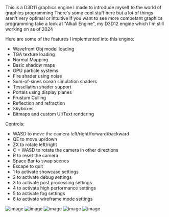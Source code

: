 This is a D3D11 graphics engine I made to introduce myself to the world of graphics programming
There's some cool stuff here but a lot of things aren't very optimal or intuitive
If you want to see more competant graphics programming take a look at "Alkali Engine", my D3D12 engine which I'm still working on as of 2024

Here are some of the features I implemented into this engine:
  - Wavefront Obj model loading
  - TGA texture loading
  - Normal Mapping
  - Basic shadow maps
  - GPU particle systems
  - Fire shader using noise
  - Sum-of-sines ocean simulation shaders
  - Tessellation shader support
  - Portals using display planes
  - Frustum Culling
  - Reflection and refraction
  - Skyboxes
  - Bitmaps and custom UI/Text rendering

Controls:
  - WASD to move the camera left/right/forward/backward
  - QE to move up/down
  - ZX to rotate left/right
  - C + WASD to rotate the camera in other directions
  - R to reset the camera
  - Space Bar to swap scenes
  - Escape to quit
  - 1 to activate showcase settings
  - 2 to activate debug settings
  - 3 to activate post processing settings
  - 4 to activate high performance settings
  - 5 to activate fog settings
  - 6 to activate wireframe mode settings

![image](https://github.com/user-attachments/assets/7e14cfe3-bcc2-49b6-acd3-5726af2b61f4)
![image](https://github.com/user-attachments/assets/9711e9eb-3a6e-4de5-a254-6d217d327cc3)
![image](https://github.com/user-attachments/assets/c92f76e1-a096-4e69-9eca-849cbd979765)
![image](https://github.com/user-attachments/assets/d4a39406-ddf2-420d-9cf8-468c0fd2986e)
![image](https://github.com/user-attachments/assets/094a47eb-550b-4d3b-b4a4-1a4e85f75d52)



